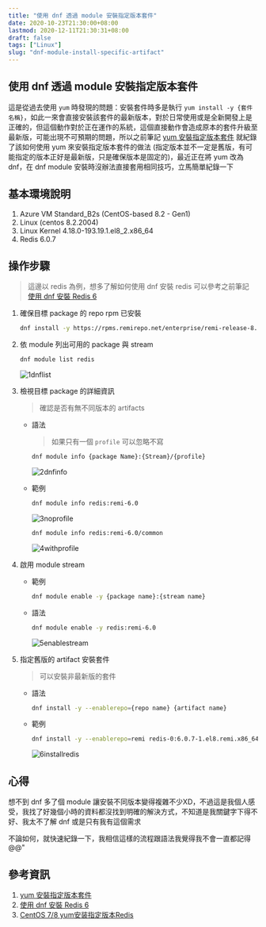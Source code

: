 ```yaml
---
title: "使用 dnf 透過 module 安裝指定版本套件"
date: 2020-10-23T21:30:00+08:00
lastmod: 2020-12-11T21:30:31+08:00
draft: false
tags: ["Linux"]
slug: "dnf-module-install-specific-artifact"
---
```


## 使用 dnf 透過 module 安裝指定版本套件

這是從過去使用 `yum` 時發現的問題：安裝套件時多是執行 `yum install -y {套件名稱}`，如此一來會直接安裝該套件的最新版本，對於日常使用或是全新開發上是正確的，但這個動作對於正在運作的系統，這個直接動作會造成原本的套件升級至最新版，可能出現不可預期的問題，所以之前筆記 [yum 安裝指定版本套件](/yum-specific-version/) 就紀錄了該如何使用 yum 來安裝指定版本套件的做法 (指定版本並不一定是舊版，有可能指定的版本正好是最新版，只是確保版本是固定的)，最近正在將 yum 改為 dnf，在 dnf module 安裝時沒辦法直接套用相同技巧，立馬簡單紀錄一下

## 基本環境說明

1. Azure VM Standard_B2s (CentOS-based 8.2 - Gen1)
2. Linux (centos 8.2.2004)
3. Linux Kernel 4.18.0-193.19.1.el8_2.x86_64
4. Redis 6.0.7

## 操作步驟

> 這邊以 redis 為例，想多了解如何使用 dnf 安裝 redis 可以參考之前筆記 [使用 dnf 安裝 Redis 6](/dnf-install-redis6/)

1. 確保目標 package 的 repo rpm 已安裝

    ```bash
    dnf install -y https://rpms.remirepo.net/enterprise/remi-release-8.rpm
    ```

2. 依 module 列出可用的 package 與 stream

    ```bash
    dnf module list redis
    ```

    ![1dnflist](https://user-images.githubusercontent.com/3851540/96956251-395ae500-152a-11eb-84be-e096dd132319.png)

3. 檢視目標 package 的詳細資訊

    > 確認是否有無不同版本的 artifacts

    - 語法

        > 如果只有一個 `profile` 可以忽略不寫

        ```bash
        dnf module info {package Name}:{Stream}/{profile}
        ```

        ![2dnfinfo](https://user-images.githubusercontent.com/3851540/96956255-3bbd3f00-152a-11eb-8d52-6d6a2c01e3f9.png)

    - 範例

        ```bash
        dnf module info redis:remi-6.0
        ```

        ![3noprofile](https://user-images.githubusercontent.com/3851540/96956256-3cee6c00-152a-11eb-9499-e785a22014bc.png)

        ```bash
        dnf module info redis:remi-6.0/common
        ```

        ![4withprofile](https://user-images.githubusercontent.com/3851540/96956258-3d870280-152a-11eb-989a-8ab1a4e55842.png)

4. 啟用 module stream

    - 範例

        ```bash
        dnf module enable -y {package name}:{stream name}
        ```

    - 語法

        ```bash
        dnf module enable -y redis:remi-6.0
        ```

        ![5enablestream](https://user-images.githubusercontent.com/3851540/96956259-3d870280-152a-11eb-9138-0e3596ceb531.png)

5. 指定舊版的 artifact 安裝套件

    > 可以安裝非最新版的套件

    - 語法

        ```bash
        dnf install -y --enablerepo={repo name} {artifact name}
        ```

    - 範例

        ```bash
        dnf install -y --enablerepo=remi redis-0:6.0.7-1.el8.remi.x86_64
        ```

        ![6installredis](https://user-images.githubusercontent.com/3851540/96956260-3e1f9900-152a-11eb-995a-f6e0273d88a6.png)

## 心得

想不到 dnf 多了個 module 讓安裝不同版本變得複雜不少XD，不過這是我個人感受，我找了好幾個小時的資料都沒找到明確的解決方式，不知道是我關鍵字下得不好、我太不了解 dnf 或是只有我有這個需求

不論如何，就快速紀錄一下，我相信這樣的流程跟語法我覺得我不會一直都記得@@"

## 參考資訊

1. [yum 安裝指定版本套件](/yum-specific-version/)
2. [使用 dnf 安裝 Redis 6](/dnf-install-redis6/)
3. [CentOS 7/8 yum安装指定版本Redis](https://blog.csdn.net/coco3848/article/details/107605687)
